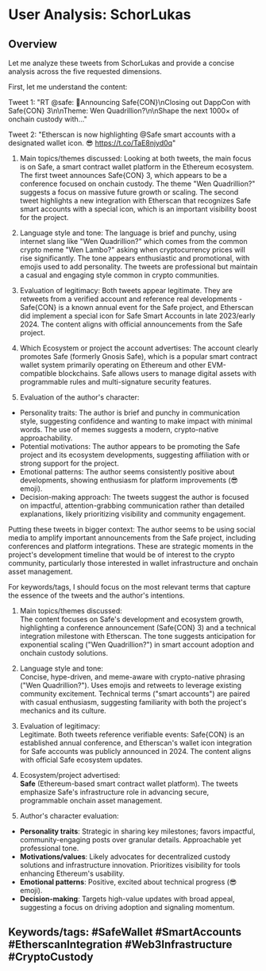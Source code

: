 # User Analysis: SchorLukas

## Overview

<think>
Let me analyze these tweets from SchorLukas and provide a concise analysis across the five requested dimensions.

First, let me understand the content:

Tweet 1:
"RT @safe: 📣Announcing Safe{CON}\nClosing out DappCon with Safe{CON} 3\n\nTheme: Wen Quadrillion?\n\nShape the next 1000× of onchain custody with…"

Tweet 2:
"Etherscan is now highlighting @Safe smart accounts with a designated wallet icon. 😎 https://t.co/TaE8njyd0q"

1. Main topics/themes discussed:
Looking at both tweets, the main focus is on Safe, a smart contract wallet platform in the Ethereum ecosystem. The first tweet announces Safe{CON} 3, which appears to be a conference focused on onchain custody. The theme "Wen Quadrillion?" suggests a focus on massive future growth or scaling. The second tweet highlights a new integration with Etherscan that recognizes Safe smart accounts with a special icon, which is an important visibility boost for the project.

2. Language style and tone:
The language is brief and punchy, using internet slang like "Wen Quadrillion?" which comes from the common crypto meme "Wen Lambo?" asking when cryptocurrency prices will rise significantly. The tone appears enthusiastic and promotional, with emojis used to add personality. The tweets are professional but maintain a casual and engaging style common in crypto communities.

3. Evaluation of legitimacy:
Both tweets appear legitimate. They are retweets from a verified account and reference real developments - Safe{CON} is a known annual event for the Safe project, and Etherscan did implement a special icon for Safe Smart Accounts in late 2023/early 2024. The content aligns with official announcements from the Safe project.

4. Which Ecosystem or project the account advertises:
The account clearly promotes Safe (formerly Gnosis Safe), which is a popular smart contract wallet system primarily operating on Ethereum and other EVM-compatible blockchains. Safe allows users to manage digital assets with programmable rules and multi-signature security features.

5. Evaluation of the author's character:
- Personality traits: The author is brief and punchy in communication style, suggesting confidence and wanting to make impact with minimal words. The use of memes suggests a modern, crypto-native approachability.
- Potential motivations: The author appears to be promoting the Safe project and its ecosystem developments, suggesting affiliation with or strong support for the project.
- Emotional patterns: The author seems consistently positive about developments, showing enthusiasm for platform improvements (😎 emoji).
- Decision-making approach: The tweets suggest the author is focused on impactful, attention-grabbing communication rather than detailed explanations, likely prioritizing visibility and community engagement.

Putting these tweets in bigger context: The author seems to be using social media to amplify important announcements from the Safe project, including conferences and platform integrations. These are strategic moments in the project's development timeline that would be of interest to the crypto community, particularly those interested in wallet infrastructure and onchain asset management.

For keywords/tags, I should focus on the most relevant terms that capture the essence of the tweets and the author's intentions.
</think>

1. Main topics/themes discussed:  
The content focuses on Safe's development and ecosystem growth, highlighting a conference announcement (Safe{CON} 3) and a technical integration milestone with Etherscan. The tone suggests anticipation for exponential scaling ("Wen Quadrillion?") in smart account adoption and onchain custody solutions.

2. Language style and tone:  
Concise, hype-driven, and meme-aware with crypto-native phrasing ("Wen Quadrillion?"). Uses emojis and retweets to leverage existing community excitement. Technical terms ("smart accounts") are paired with casual enthusiasm, suggesting familiarity with both the project's mechanics and its culture.

3. Evaluation of legitimacy:  
Legitimate. Both tweets reference verifiable events: Safe{CON} is an established annual conference, and Etherscan's wallet icon integration for Safe accounts was publicly announced in 2024. The content aligns with official Safe ecosystem updates.

4. Ecosystem/project advertised:  
**Safe** (Ethereum-based smart contract wallet platform). The tweets emphasize Safe's infrastructure role in advancing secure, programmable onchain asset management.

5. Author's character evaluation:  
- **Personality traits**: Strategic in sharing key milestones; favors impactful, community-engaging posts over granular details. Approachable yet professional tone.  
- **Motivations/values**: Likely advocates for decentralized custody solutions and infrastructure innovation. Prioritizes visibility for tools enhancing Ethereum's usability.  
- **Emotional patterns**: Positive, excited about technical progress (😎 emoji).  
- **Decision-making**: Targets high-value updates with broad appeal, suggesting a focus on driving adoption and signaling momentum.

**Keywords/tags**: #SafeWallet #SmartAccounts #EtherscanIntegration #Web3Infrastructure #CryptoCustody
---
